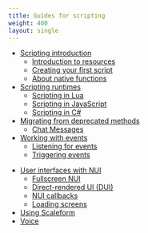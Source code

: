 ```yaml
---
title: Guides for scripting
weight: 400
layout: single
---
```


- [Scripting introduction](/docs/scripting-manual/introduction)
    - [Introduction to resources](/docs/scripting-manual/introduction/introduction-to-resources)
    - [Creating your first script](/docs/scripting-manual/introduction/creating-your-first-script)
    - [About native functions](/docs/scripting-manual/introduction/about-native-functions)
- [Scripting runtimes](/docs/scripting-manual/runtimes)
    - [Scripting in Lua](/docs/scripting-manual/runtimes/lua)
    - [Scripting in JavaScript](/docs/scripting-manual/runtimes/javascript)
    - [Scripting in C#](/docs/scripting-manual/runtimes/csharp)
- [Migrating from deprecated methods](/docs/scripting-manual/migrating-from-deprecated)
  - [Chat Messages](/docs/scripting-manual/migrating-from-deprecated/chat-messages)
- [Working with events](/docs/scripting-manual/working-with-events)
  - [Listening for events](/docs/scripting-manual/working-with-events/listening-for-events)
  - [Triggering events](/docs/scripting-manual/working-with-events/triggering-events)
<!--    - [Using events](/docs/scripting-manual/working-with-events/using-events) -->
<!--    - [Creating new events](/docs/scripting-manual/working-with-event/creating-new-events) -->
<!--    - [Server-client communication](/docs/scripting-manual/working-with-event/server-client-communication) -->
- [User interfaces with NUI](/docs/scripting-manual/nui-development)
  - [Fullscreen NUI](/docs/scripting-manual/nui-development/full-screen-nui)
  - [Direct-rendered UI (DUI)](/docs/scripting-manual/nui-development/dui)
  - [NUI callbacks](/docs/scripting-manual/nui-development/nui-callbacks)
  - [Loading screens](/docs/scripting-manual/nui-development/loading-screens)
- [Using Scaleform](/docs/scripting-manual/using-scaleform)
- [Voice](/docs/scripting-manual/voice)
